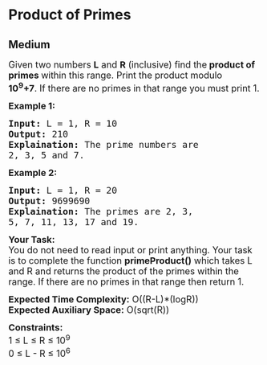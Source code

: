 # Product of Primes
## Medium 
<div class="problem-statement">
                <p></p><p><span style="font-size:18px">Given two numbers <strong>L</strong> and <strong>R</strong> (inclusive) find the<strong> product of primes </strong>within this range. Print the product modulo <strong>10<sup>9</sup>+7</strong>.&nbsp;If there are no primes in that range you must print 1.</span></p>

<p><strong><span style="font-size:18px">Example 1:</span></strong></p>

<pre><span style="font-size:18px"><strong>Input:</strong> L = 1, R = 10
<strong>Output:</strong> 210
<strong>Explaination:</strong> The prime numbers are 
2, 3, 5 and 7.</span></pre>

<p><strong><span style="font-size:18px">Example 2:</span></strong></p>

<pre><span style="font-size:18px"><strong>Input:</strong> L = 1, R = 20
<strong>Output:</strong> 9699690
<strong>Explaination:</strong> The primes are 2, 3, 
5, 7, 11, 13, 17 and 19.</span></pre>

<p><span style="font-size:18px"><strong>Your Task:</strong><br>
You do not need to read input or print anything. Your task is to complete the function <strong>primeProduct()</strong> which takes L and R and returns the product of the primes within the range. If there are no primes&nbsp;in that range then return 1.</span></p>

<p><span style="font-size:18px"><strong>Expected Time Complexity:</strong> O((R-L)*(logR))<br>
<strong>Expected Auxiliary Space:</strong> O(sqrt(R))</span></p>

<p><span style="font-size:18px"><strong>Constraints:</strong><br>
1 ≤ L ≤ R ≤ 10<sup>9</sup><br>
0 ≤ L - R ≤ 10<sup>6</sup>&nbsp;&nbsp;</span></p>
 <p></p>
            </div>